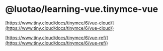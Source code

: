 # @luotao/learning-vue.tinymce-vue

[https://www.tiny.cloud/docs/tinymce/6/vue-cloud/](https://www.tiny.cloud/docs/tinymce/6/vue-cloud/)

[https://www.tiny.cloud/docs/tinymce/6/vue-ref/](https://www.tiny.cloud/docs/tinymce/6/vue-ref/)
